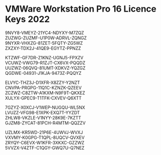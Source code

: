 # VMWare Workstation Pro 16 Licence Keys 2022

9NVY8-VMEYZ-21YC4-NDYXY-M7ZQZ  
ZUZWG-ZUZMF-U1P0W-ADRVL-ZQNGZ  
9NYXR-VHXZG-81ZET-5FQTY-ZG5WZ  
ZXZXY-TDX2J-41QE9-EGYTZ-PPNZZ  

KTZWF-GF7DR-Z1KNZ-UGNJ5-FPXZV  
VCUWZ-VWG79-R1ZJT-CX6VX-PQQDZ  
UUZWZ-06QVQ-81UMT-XDKVZ-YQZGZ  
QGDWE-04931-J1KJA-9473Z-PQQYZ  

ELVYC-THZ3J-D1XFR-X8ZZY-Y2NZT  
CNVPA-PRGPG-11Q1C-KZNZK-QZEEV  
ZCZWZ-C8ZTW-A1KXM-N9F9T-QKXEZ  
XULYX-GPEC9-T1TFK-CXVEV-Q6XTT  

7GZYZ-X0XCJ-V1WEP-NUGQU-WL5NX  
LVUZZ-VFG98-E1XPK-EXQ7T-YYZDT  
ZHLW8-VKZLE-V1NYY-28K9E-7KZTT  
GJZM8-ZYCAT-81PCH-R4MTM-QQZZV  

UZLMX-KR5WD-21P6E-4UWVJ-WVXJ  
VXVMY-K0GPG-T1QPL-8UQCV-QVXEV  
ZRYQY-C6EVX-W1KFR-3XKXC-GZZWZ  
5VVZX-V4ZTF-C1QGY-GWQ7U-Q7NEZ  
